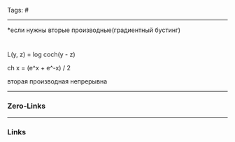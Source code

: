 Tags: #
____
*если нужны вторые производные(градиентный бустинг)
#
L(y, z) = log coch(y - z)

ch x = (e^x + e^-x) / 2

вторая производная непрерывна
____
### Zero-Links

____
### Links